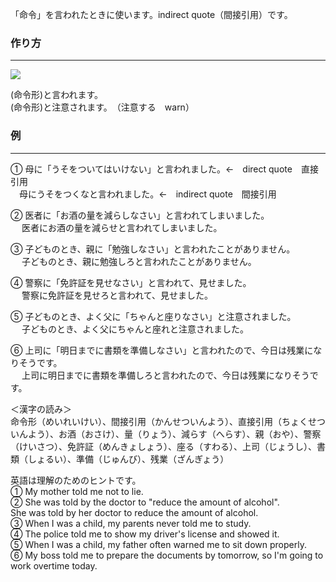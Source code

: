 「命令」を言われたときに使います。indirect quote（間接引用）です。
### 作り方
***
<img src="https://www.mlcjapanese.co.jp/img/meireikei_tsukurikkata.png"/>

(命令形)と言われます。  
(命令形)と注意されます。　（注意する　warn）

### 例
***
① 母に「うそをついてはいけない」と言われました。←　direct quote　直接引用  
　母にうそをつくなと言われました。←　indirect quote　間接引用  

② 医者に「お酒の量を減らしなさい」と言われてしまいました。  
　 医者にお酒の量を減らせと言われてしまいました。  

③ 子どものとき、親に「勉強しなさい」と言われたことがありません。  
　 子どものとき、親に勉強しろと言われたことがありません。  

④ 警察に「免許証を見せなさい」と言われて、見せました。  
　 警察に免許証を見せろと言われて、見せました。  

⑤ 子どものとき、よく父に「ちゃんと座りなさい」と注意されました。  
　 子どものとき、よく父にちゃんと座れと注意されました。  

⑥ 上司に「明日までに書類を準備しなさい」と言われたので、今日は残業になりそうです。  
　 上司に明日までに書類を準備しろと言われたので、今日は残業になりそうです。  

  
＜漢字の読み＞  
命令形（めいれいけい）、間接引用（かんせついんよう）、直接引用（ちょくせついんよう）、お酒（おさけ）、量（りょう）、減らす（へらす）、親（おや）、警察（けいさつ）、免許証（めんきょしょう）、座る（すわる）、上司（じょうし）、書類（しょるい）、準備（じゅんび）、残業（ざんぎょう）  
  
英語は理解のためのヒントです。  
① My mother told me not to lie.  
② She was told by the doctor to "reduce the amount of alcohol".  
She was told by her doctor to reduce the amount of alcohol.  
③ When I was a child, my parents never told me to study.  
④ The police told me to show my driver's license and showed it.  
⑤ When I was a child, my father often warned me to sit down properly.  
⑥ My boss told me to prepare the documents by tomorrow, so I'm going to work overtime today.